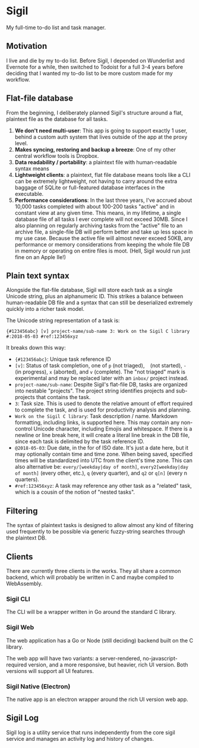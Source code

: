 # Sigil

My full-time to-do list and task manager.

## Motivation

I live and die by my to-do list. Before Sigil, I depended on Wunderlist and Evernote for a while, then switched to Todoist for a full 3-4 years before deciding that I wanted my to-do list to be more custom made for my workflow.

## Flat-file database

From the beginning, I deliberately planned Sigil's structure around a flat, plaintext file as the database for all tasks.

1. **We don't need multi-user**: This app is going to support exactly 1 user, behind a custom auth system that lives outside of the app at the proxy level.
2. **Makes syncing, restoring and backup a breeze**: One of my other central workflow tools is Dropbox.
3. **Data readability / portability**: a plaintext file with human-readable syntax means
4. **Lightweight clients**: a plaintext, flat file database means tools like a CLI can be extremely lightweight, not having to carry around the extra baggage of SQLite or full-featured database interfaces in the executable.
5. **Performance considerations**: In the last three years, I've accrued about 10,000 tasks completed with about 100-200 tasks "active" and in constant view at any given time. This means, in my lifetime, a single database file of all tasks I ever complete will not exceed 30MB. Since I also planning on regularly archiving tasks from the "active" file to an archive file, a single-file DB will perform better and take up less space in my use case. Because the active file will almost never exceed 50KB, any performance or memory considerations from keeping the whole file DB in memory or operating on entire files is moot. (Hell, Sigil would run just fine on an Apple IIe!)

## Plain text syntax

Alongside the flat-file database, Sigil will store each task as a single Unicode string, plus an alphanumeric ID. This strikes a balance between human-readable DB file and a syntax that can still be deserialized extremely quickly into a richer task model.

The Unicode string representation of a task is:

```
{#123456abc} [v] project-name/sub-name 3: Work on the Sigil C library #:2018-05-03 #ref:123456xyz
```

It breaks down this way:

- `{#123456abc}`: Unique task reference ID
- `[v]`: Status of task completion, one of `p` (not triaged), ` ` (not started), `-` (in progress), `x` (aborted), and `v` (complete). The "not triaged" mark is experimental and may be replaced later with an `inbox/` project instead.
- `project-name/sub-name`: Despite Sigil's flat-file DB, tasks are organized into nestable "projects". The project string identifies projects and sub-projects that contains the task.
- `3`: Task size. This is used to denote the relative amount of effort required to complete the task, and is used for productivity analysis and planning.
- `Work on the Sigil C library`: Task description / name. Markdown formatting, including links, is supported here. This may contain any non-control Unicode character, including Emojis and whitespace. If there is a newline or line break here, it will create a literal line break in the DB file, since each task is delimited by the task reference ID.
- `@2018-05-03`: Due date, in the for of ISO date. It's just a date here, but it may optionally contain time and time zone. When being saved, specified times will be standardized into UTC from the client's time zone. This can also alternative be: `every/[weekday|day of month]`, `every2[weekday|day of month]` (every other, etc.), `q` (every quarter), and `q2` or `q[n]` (every n quarters).
- `#ref:123456xyz`: A task may reference any other task as a "related" task, which is a cousin of the notion of "nested tasks".

## Filtering

The syntax of plaintext tasks is designed to allow almost any kind of filtering used frequently to be possible via generic fuzzy-string searches through the plaintext DB.

## Clients

There are currently three clients in the works. They all share a common backend, which will probably be written in C and maybe compiled to WebAssembly.

### Sigil CLI

The CLI will be a wrapper written in Go around the standard C library.

### Sigil Web

The web application has a Go or Node (still deciding) backend built on the C library.

The web app will have two variants: a server-rendered, no-javascript-required version, and a more responsive, but heavier, rich UI version. Both versions will support all UI features.

### Sigil Native (Electron)

The native app is an electron wrapper around the rich UI version web app.

## Sigil Log

Sigil log is a utility service that runs independently from the core sigil service and manages an activity log and history of changes.

